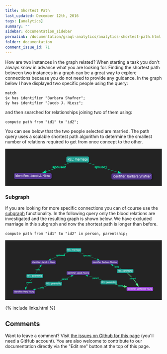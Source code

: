 ```yaml
---
title: Shortest Path
last_updated: December 12th, 2016
tags: [analytics]
summary: ""
sidebar: documentation_sidebar
permalink: /documentation/graql-analytics/analytics-shortest-path.html
folder: documentation
comment_issue_id: 71
---
```


How are two instances in the graph related?
When starting a task you don't always know in advance what you are looking for.
Finding the shortest path between two instances in a graph can be a great way to explore connections because you do not need to provide any guidance.
In the graph below I have displayed two specific people using the query:

```
match
$x has identifier "Barbara Shafner";
$y has identifier "Jacob J. Niesz";
```

and then searched for relationships joining two of them using:

```
compute path from "id1" to "id2";
```

You can see below that the two people selected are married.
The path query uses a scalable shortest path algorithm to determine the smallest number of relations required to get from once concept to the other.

![Shortest path between people.](/images/analytics_path_marriage.png)

### Subgraph

If you are looking for more specific connections you can of course use the [subgraph](./analytics-overview.html) functionality.
In the following query only the blood relations are investigated and the resulting graph is shown below.
We have excluded marriage in this subgraph and now the shortest path is longer than before.

```
compute path from "id1" to "id2" in person, parentship;

```

![Shortest path between people.](/images/analytics_path_parentship.png)

{% include links.html %}

## Comments
Want to leave a comment? Visit <a href="https://github.com/graknlabs/docs/issues/71" target="_blank">the issues on Github for this page</a> (you'll need a GitHub account). You are also welcome to contribute to our documentation directly via the "Edit me" button at the top of this page.

